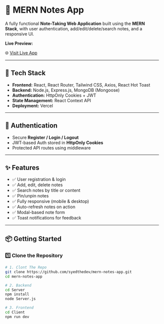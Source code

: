 # 📝 MERN Notes App

A fully functional **Note-Taking Web Application** built using the **MERN Stack**, with user authentication, add/edit/delete/search notes, and a responsive UI.

**Live Preview:**  

🌐 [Visit Live App](https://mern-notes-app-frontend-pink.vercel.app)

---

## 🚀 Tech Stack

- **Frontend:** React, React Router, Tailwind CSS, Axios, React Hot Toast
- **Backend:** Node.js, Express.js, MongoDB (Mongoose)
- **Authentication:** HttpOnly Cookies + JWT
- **State Management:** React Context API
- **Deployment:** Vercel

---

## 🔐 Authentication

- Secure **Register / Login / Logout**
- JWT-based Auth stored in **HttpOnly Cookies**
- Protected API routes using middleware 

---

## ✨ Features

- ✅ User registration & login
- ✅ Add, edit, delete notes
- ✅ Search notes by title or content
- ✅ Pin/unpin notes
- ✅ Fully responsive (mobile & desktop)
- ✅ Auto-refresh notes on action
- ✅ Modal-based note form
- ✅ Toast notifications for feedback

---

## 📦 Getting Started

### 1️⃣ Clone the Repository

```bash
# 1. Clont The Repo
git clone https://github.com/syedthedev/mern-notes-app.git
cd mern-notes-app

# 2. Backend
cd Server
npm install
node Server.js

# 3. Frontend
cd Client
npm run dev
